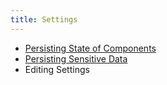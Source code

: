 ```yaml
---
title: Settings
---
```

<!-- Copyright 2000-2020 JetBrains s.r.o. and other contributors. Use of this source code is governed by the Apache 2.0 license that can be found in the LICENSE file. -->

* [Persisting State of Components](/basics/persisting_state_of_components.md)
* [Persisting Sensitive Data](/basics/persisting_sensitive_data.md)
* Editing Settings
